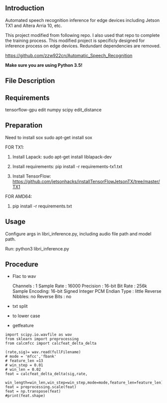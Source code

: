 ## Introduction

Automated speech recognition inference for edge devices including Jetson TX1 and Altera Arria 10, etc.

This project modified from following repo. I also used that repo to complete the training process. This modified project is specificly designed for inference process on edge devices. Redundant dependencies are removed.

https://github.com/zzw922cn/Automatic_Speech_Recognition

__Make sure you are using Python 3.5!__

## File Description


## Requirements

tensorflow-gpu
edit
numpy
scipy
edit_distance

## Preparation

Need to install sox
  sudo apt-get install sox

FOR TX1:

1. Install Lapack: sudo apt-get install liblapack-dev

2. Install requirements: pip install -r requirements-tx1.txt

3. Install TensorFlow: https://github.com/jetsonhacks/installTensorFlowJetsonTX/tree/master/TX1

FOR AMD64:

1. pip install -r requirements.txt

## Usage

Configure args in libri_inference.py, including audio file path and model path.

Run: python3 libri_inference.py

## Procedure

- Flac to wav

    Channels       : 1
    Sample Rate    : 16000
    Precision      : 16-bit
    Bit Rate       : 256k
    Sample Encoding: 16-bit Signed Integer PCM
    Endian Type    : little
    Reverse Nibbles: no
    Reverse Bits   : no

- txt split

- to lower case

- getfeature
```
import scipy.io.wavfile as wav
from sklearn import preprocessing
from calcmfcc import calcfeat_delta_delta

(rate,sig)= wav.read(fullFilename)
# mode = 'mfcc','fbank'
# feature_len =13
# win_step = 0.01
# win_len = 0.02
feat = calcfeat_delta_delta(sig,rate,
    win_length=win_len,win_step=win_step,mode=mode,feature_len=feature_len)
feat = preprocessing.scale(feat)
feat = np.transpose(feat)
#print(feat.shape)
```



